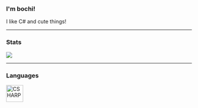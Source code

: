 ### I'm bochi!
I like C# and cute things!
<br />

---

### Stats

<img src="https://github-readme-stats.vercel.app/api/top-langs/?username=bochboch28&layout=compact&hide_border=true&title_color=dee3ea&text_color=b2bdcd&bg_color=151a21&langs_count=20" />
  <br />
  
---
  
### Languages
  
<img align="left" alt="CSHARP" width="46px" src="https://github.com/abranhe/programming-languages-logos-site/blob/master/languages/csharp.png" />
<br />
